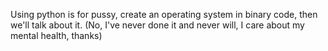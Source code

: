 Using python is for pussy, create an operating system in binary code, then we'll talk about it. (No, I've never done it and never will, I care about my mental health, thanks)
<!---
AresAmigos/AresAmigos is a ✨ special ✨ repository because its `README.md` (this file) appears on your GitHub profile.
You can click the Preview link to take a look at your changes.
--->
